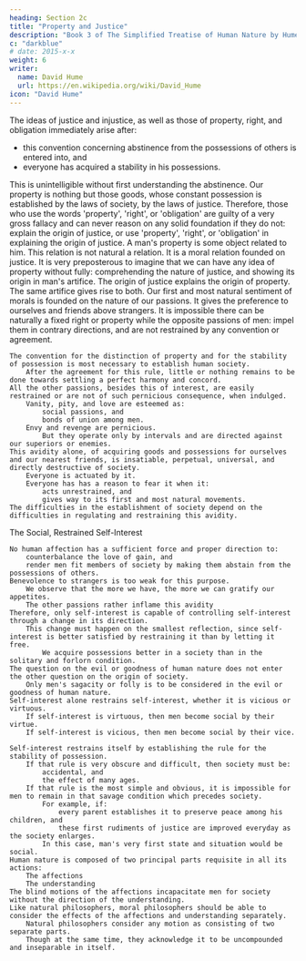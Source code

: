 ```yaml
---
heading: Section 2c
title: "Property and Justice"
description: "Book 3 of The Simplified Treatise of Human Nature by Hume"
c: "darkblue"
# date: 2015-x-x
weight: 6
writer:
  name: David Hume
  url: https://en.wikipedia.org/wiki/David_Hume
icon: "David Hume"
---
```




The ideas of justice and injustice, as well as those of property, right, and obligation immediately arise after:
- this convention concerning abstinence from the possessions of others is entered into, and
- everyone has acquired a stability in his possessions.

This is unintelligible without first understanding the abstinence.
    Our property is nothing but those goods, whose constant possession is established by the laws of society, by the laws of justice.
    Therefore, those who use the words 'property', 'right', or 'obligation' are guilty of a very gross fallacy and can never reason on any solid foundation if they do not:
        explain the origin of justice, or
        use 'property', 'right', or 'obligation' in explaining the origin of justice.
    A man's property is some object related to him.
        This relation is not natural a relation.
        It is a moral relation founded on justice.
    It is very preposterous to imagine that we can have any idea of property without fully:
        comprehending the nature of justice, and
        showing its origin in man's artifice.
    The origin of justice explains the origin of property.
        The same artifice gives rise to both.
    Our first and most natural sentiment of morals is founded on the nature of our passions.
        It gives the preference to ourselves and friends above strangers.
        It is impossible there can be naturally a fixed right or property while the opposite passions of men:
            impel them in contrary directions, and
            are not restrained by any convention or agreement.

    The convention for the distinction of property and for the stability of possession is most necessary to establish human society.
        After the agreement for this rule, little or nothing remains to be done towards settling a perfect harmony and concord.
    All the other passions, besides this of interest, are easily restrained or are not of such pernicious consequence, when indulged.
        Vanity, pity, and love are esteemed as:
            social passions, and
            bonds of union among men.
        Envy and revenge are pernicious.
            But they operate only by intervals and are directed against our superiors or enemies.
    This avidity alone, of acquiring goods and possessions for ourselves and our nearest friends, is insatiable, perpetual, universal, and directly destructive of society.
        Everyone is actuated by it.
        Everyone has has a reason to fear it when it:
            acts unrestrained, and
            gives way to its first and most natural movements.
    The difficulties in the establishment of society depend on the difficulties in regulating and restraining this avidity.


The Social, Restrained Self-Interest

    No human affection has a sufficient force and proper direction to:
        counterbalance the love of gain, and
        render men fit members of society by making them abstain from the possessions of others.
    Benevolence to strangers is too weak for this purpose.
        We observe that the more we have, the more we can gratify our appetites.
        The other passions rather inflame this avidity
    Therefore, only self-interest is capable of controlling self-interest through a change in its direction.
        This change must happen on the smallest reflection, since self-interest is better satisfied by restraining it than by letting it free.
            We acquire possessions better in a society than in the solitary and forlorn condition.
    The question on the evil or goodness of human nature does not enter the other question on the origin of society.
        Only men's sagacity or folly is to be considered in the evil or goodness of human nature.
    Self-interest alone restrains self-interest, whether it is vicious or virtuous.
        If self-interest is virtuous, then men become social by their virtue.
        If self-interest is vicious, then men become social by their vice.

    Self-interest restrains itself by establishing the rule for the stability of possession.
        If that rule is very obscure and difficult, then society must be:
            accidental, and
            the effect of many ages.
        If that rule is the most simple and obvious, it is impossible for men to remain in that savage condition which precedes society.
            For example, if:
                every parent establishes it to preserve peace among his children, and
                these first rudiments of justice are improved everyday as the society enlarges.
            In this case, man's very first state and situation would be social.
    Human nature is composed of two principal parts requisite in all its actions:
        The affections
        The understanding
    The blind motions of the affections incapacitate men for society without the direction of the understanding.
    Like natural philosophers, moral philosophers should be able to consider the effects of the affections and understanding separately.
        Natural philosophers consider any motion as consisting of two separate parts.
        Though at the same time, they acknowledge it to be uncompounded and inseparable in itself.

